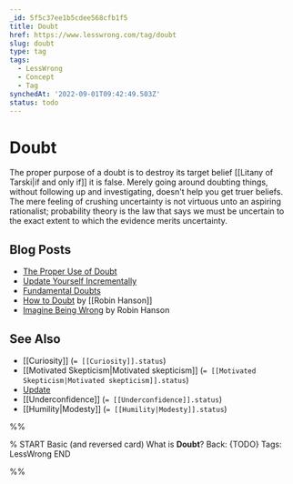 ```yaml
---
_id: 5f5c37ee1b5cdee568cfb1f5
title: Doubt
href: https://www.lesswrong.com/tag/doubt
slug: doubt
type: tag
tags:
  - LessWrong
  - Concept
  - Tag
synchedAt: '2022-09-01T09:42:49.503Z'
status: todo
---
```


# Doubt

The proper purpose of a doubt is to destroy its target belief [[Litany of Tarski|if and only if]] it is false. Merely going around doubting things, without following up and investigating, doesn't help you get truer beliefs. The mere feeling of crushing uncertainty is not virtuous unto an aspiring rationalist; probability theory is the law that says we must be uncertain to the exact extent to which the evidence merits uncertainty.

## Blog Posts

- [The Proper Use of Doubt](http://lesswrong.com/lw/ib/the_proper_use_of_doubt/)
- [Update Yourself Incrementally](http://lesswrong.com/lw/ij/update_yourself_incrementally/)
- [Fundamental Doubts](http://lesswrong.com/lw/s4/fundamental_doubts/)
- [How to Doubt](http://www.overcomingbias.com/2011/01/how-to-doubt.html) by [[Robin Hanson]]
- [Imagine Being Wrong](http://www.overcomingbias.com/2012/01/imagine-being-wrong.html) by Robin Hanson

## See Also

- [[Curiosity]] (`= [[Curiosity]].status`)
- [[Motivated Skepticism|Motivated skepticism]] (`= [[Motivated Skepticism|Motivated skepticism]].status`)
- [Update](https://wiki.lesswrong.com/wiki/Update)
- [[Underconfidence]] (`= [[Underconfidence]].status`)
- [[Humility|Modesty]] (`= [[Humility|Modesty]].status`)


%%

% START
Basic (and reversed card)
What is **Doubt**?
Back: {TODO}
Tags: LessWrong
END

%%
	
